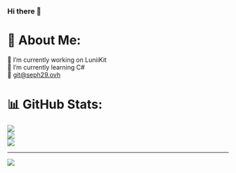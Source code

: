 ### Hi there 👋

# 💫 About Me:
🔭 I’m currently working on LuniiKit<br>🌱 I’m currently learning C#<br>💬 <git@seph29.ovh>

# 📊 GitHub Stats:
![](https://github-readme-stats.vercel.app/api?username=Seph29&theme=dark&hide_border=false&include_all_commits=true&count_private=false)<br/>
![](https://github-readme-streak-stats.herokuapp.com/?user=Seph29&theme=dark&hide_border=false)<br/>
![](https://github-readme-stats.vercel.app/api/top-langs/?username=Seph29&theme=dark&hide_border=false&include_all_commits=true&count_private=false&layout=compact)

---
[![](https://visitcount.itsvg.in/api?id=Seph29&icon=4&color=12)](https://visitcount.itsvg.in)
